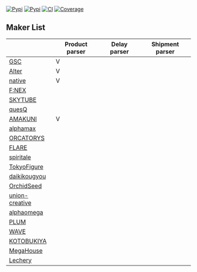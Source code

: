 [![Pypi](https://img.shields.io/pypi/pyversions/figure_parser.svg?style=flat-square)](https://pypi.org/project/figure_parser/)
[![Pypi](https://img.shields.io/pypi/v/figure_parser.svg?style=flat-square)](https://pypi.org/project/figure_parser/)
[![CI](https://img.shields.io/endpoint.svg?url=https%3A%2F%2Factions-badge.atrox.dev%2FFigureHook%2Ffigure_parser%2Fbadge%3Fref%3Dmain&style=flat-square)](https://actions-badge.atrox.dev/FigureHook/figure_parser/goto?ref=main)
[![Coverage](https://img.shields.io/coveralls/github/FigureHook/figure_parser?style=flat-square)](https://coveralls.io/github/FigureHook/figure_parser)

## Maker List
|                                                                      | Product parser | Delay parser | Shipment parser |
| -------------------------------------------------------------------- | -------------- | ------------ | --------------- |
| [GSC](https://www.goodsmile.info/)                                   | V              |              |                 |
| [Alter](https://alter-web.jp/)                                       | V              |              |                 |
| [native](https://www.native-web.jp/)                                 | V              |              |                 |
| [F:NEX](https://fnex.jp/)                                            |                |              |                 |
| [SKYTUBE](https://skytube.jp/)                                       |                |              |                 |
| [quesQ](https://www.quesq.net/)                                      |                |              |                 |
| [AMAKUNI](http://amakuni.info/)                                      | V              |              |                 |
| [alphamax](https://alphamax.jp/)                                     |                |              |                 |
| [ORCATORYS](http://orcatoys.com/)                                    |                |              |                 |
| [FLARE](https://www.flare-web.jp/)                                   |                |              |                 |
| [spiritale](https://spiritale.jp/)                                   |                |              |                 |
| [TokyoFigure](https://tokyofigure.jp/)                               |                |              |                 |
| [daikikougyou](https://daikikougyou.com/)                            |                |              |                 |
| [OrchidSeed](http://www.orchidseed.co.jp/)                           |                |              |                 |
| [union-creative](https://union-creative.jp/)                         |                |              |                 |
| [alphaomega](https://www.alphaomega-web.jp/)                         |                |              |                 |
| [PLUM](https://www.pmoa.co.jp/product/fi.html)                       |                |              |                 |
| [WAVE](https://www.hobby-wave.com/products-cat/figure/)              |                |              |                 |
| [KOTOBUKIYA](https://www.kotobukiya.co.jp/product-category/figure/)  |                |              |                 |
| [MegaHouse](https://www.megahouse.co.jp/products/highqualityfigure/) |                |              |                 |
| [Lechery](https://lechery.biz/)                                      |                |              |                 |
